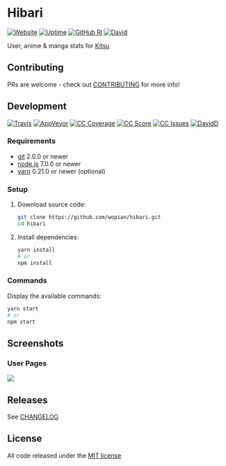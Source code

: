 # Hibari

[![Website]][8]
[![Uptime]][8]
[![GitHub Rl]][1]
[![David]][6]

User, anime & manga stats for [Kitsu][0]

## Contributing

PRs are welcome - check out [CONTRIBUTING](CONTRIBUTING.md) for more info!

## Development

[![Travis]][2]
[![AppVeyor]][10]
[![CC Coverage]][9]
[![CC Score]][3]
[![CC Issues]][4]
[![DavidD]][7]

### Requirements

- [git](https://git-scm.com/) 2.0.0 or newer
- [node.js](https://nodejs.org) 7.0.0 or newer
- [yarn](https://https://yarnpkg.com) 0.21.0 or newer (optional)

### Setup

1. Download source code:

    ```bash
    git clone https://github.com/wopian/hibari.git
    cd hibari
    ```

1. Install dependencies:

    ```bash
    yarn install
    # or
    npm install
    ```

### Commands

Display the available commands:

```bash
yarn start
# or
npm start
```

## Screenshots

### User Pages

![](https://cdn.rawgit.com/wopian/hibari/6860ee63/screenshots/user.png)

## Releases

See [CHANGELOG][5]

## License

All code released under the [MIT license][11]

[Website]:https://img.shields.io/website-up-down-green-red/https/hb.wopian.me.svg?style=flat-square
[GitHub Rl]:https://img.shields.io/github/release/wopian/hibari.svg?style=flat-square
[Travis]:https://img.shields.io/travis/wopian/hibari/master.svg?style=flat-square&label=linux%20%26%20macOS
[AppVeyor]:https://img.shields.io/appveyor/ci/wopian/hibari/master.svg?style=flat-square&label=windows
[CC Coverage]:https://img.shields.io/codeclimate/coverage/github/wopian/hibari.svg?style=flat-square
[CC Score]:https://img.shields.io/codeclimate/github/wopian/hibari.svg?style=flat-square
[CC Issues]:https://img.shields.io/codeclimate/issues/github/wopian/hibari.svg?style=flat-square
[David]:https://img.shields.io/david/wopian/hibari.svg?style=flat-square
[DavidD]:https://img.shields.io/david/dev/wopian/hibari.svg?style=flat-square
[Uptime]:https://img.shields.io/uptimerobot/ratio/7/m779133970-964c0fa9a021aea415919bee.svg?style=flat-square

[0]:https://kitsu.io
[1]:https://github.com/wopian/hibari/releases
[2]:https://travis-ci.org/wopian/hibari
[3]:https://codeclimate.com/github/wopian/hibari
[4]:https://codeclimate.com/github/wopian/hibari/issues
[5]:https://github.com/wopian/hibari/blob/master/CHANGELOG.md
[6]:https://david-dm.org/wopian/hibari
[7]:https://david-dm.org/wopian/hibari?type=dev
[8]:https://hb.wopian.me
[9]:https://codeclimate.com/github/wopian/hibari/coverage
[10]:https://ci.appveyor.com/project/wopian/hibari
[11]:https://github.com/wopian/hibari/blob/master/LICENSE.md
